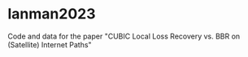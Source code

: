 # lanman2023
Code and data for the paper "CUBIC Local Loss Recovery vs. BBR on (Satellite) Internet Paths"
